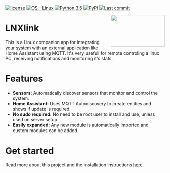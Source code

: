 [![license](https://img.shields.io/badge/license-MIT-blue)](LICENSE.md)
[![OS - Linux](https://img.shields.io/badge/OS-Linux-blue?logo=linux&logoColor=white)]()
[![Python 3.5](https://img.shields.io/badge/Python-3.5-blue?logo=python&logoColor=white)]()
[![PyPI](https://img.shields.io/pypi/v/lnxlink?logo=pypi&logoColor=white)](https://pypi.python.org/pypi/lnxlink/)
[![Last commit](https://img.shields.io/github/last-commit/bkbilly/lnxlink?color=blue&logo=github&logoColor=white)]()

<img align="right" width="170" height="100" src="https://github.com/bkbilly/lnxlink/blob/master/logo.png?raw=true">

# LNXlink
This is a Linux companion app for integrating your system with an external application like Home Assistant using MQTT.
It's very usefull for remote controling a linux PC, receiving notifications and monitoring it's stats.

# Features
 - **Sensors:** Automatically discover sensors that monitor and control the system.
 - **Home Assistant:** Uses MQTT Autodiscovery to create entities and shows if update is required.
 - **No sudo required:** No need to be root user to install and use, unless used on server setup.
 - **Easily expanded:** Any new module is automatically imported and custom modules can be added.

# Get started
Read more about this project and the installation instructions [here](https://bkbilly.gitbook.io/lnxlink).
